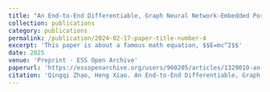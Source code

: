 ```yaml
---
title: "An End-to-End Differentiable, Graph Neural Network-Embedded Pore Net- work Model for Permeability Prediction"
collection: publications
category: publications
permalink: /publication/2024-02-17-paper-title-number-4
excerpt: 'This paper is about a famous math equation, $$E=mc^2$$'
date: 2025
venue: 'Preprint · ESS Open Archive'
paperurl: 'https://essopenarchive.org/users/960205/articles/1329010-an-end-to-end-differentiable-graph-neural-network-embedded-pore-network-model-for-permeability-prediction'
citation: 'Qingqi Zhao, Heng Xiao. An End-to-End Differentiable, Graph Neural Network-Embedded Pore Network Model for Permeability Prediction. ESS Open Archive . September 01, 2025.'
---
```

